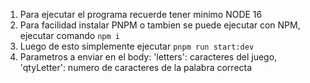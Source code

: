 1. Para ejecutar el programa recuerde tener minimo NODE 16
2. Para facilidad instalar PNPM o tambien se puede ejecutar con NPM, ejecutar comando `npm i`
3. Luego de esto simplemente ejecutar `pnpm run start:dev`
4. Parametros a enviar en el body: 'letters': caracteres del juego, 'qtyLetter': numero de caracteres de la palabra correcta

